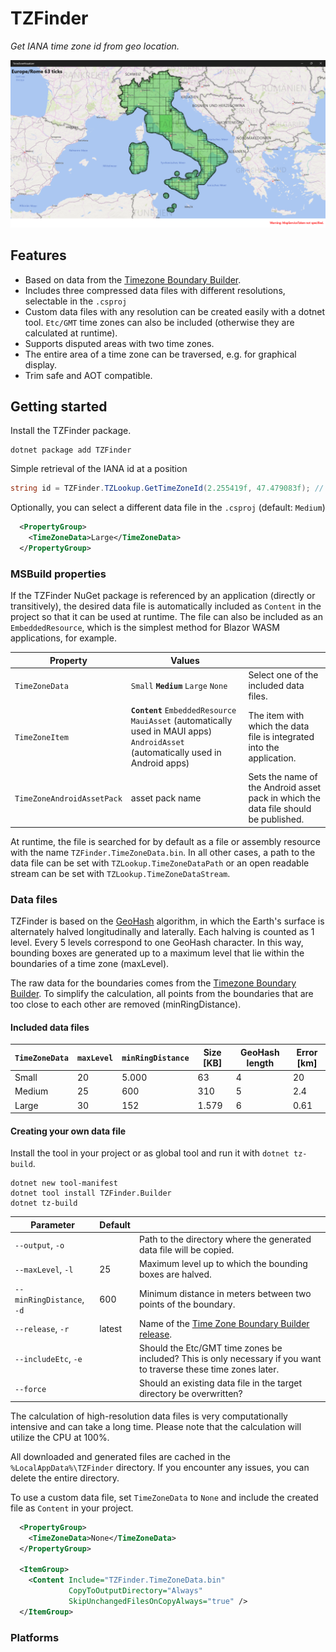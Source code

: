 # TZFinder

*Get IANA time zone id from geo location.*

<!--
[![NuGet package](https://img.shields.io/nuget/v/TZFinder.svg)](https://nuget.org/packages/TZFinder)
-->
![Italy](images/Italy.png)

## Features
+ Based on data from the [Timezone Boundary Builder](https://github.com/evansiroky/timezone-boundary-builder).
+ Includes three compressed data files with different resolutions, selectable in the `.csproj`
+ Custom data files with any resolution can be created easily with a dotnet tool. `Etc/GMT` time zones can also be included (otherwise they are calculated at runtime).
+ Supports disputed areas with two time zones.
+ The entire area of a time zone can be traversed, e.g. for graphical display.
+ Trim safe and AOT compatible.

## Getting started

Install the TZFinder package.
```batch
dotnet package add TZFinder
```

Simple retrieval of the IANA id at a position
```c#
string id = TZFinder.TZLookup.GetTimeZoneId(2.255419f, 47.479083f); // Europe/Paris
```

Optionally, you can select a different data file in the `.csproj` (default: `Medium`)
```xml
  <PropertyGroup>
    <TimeZoneData>Large</TimeZoneData>
  </PropertyGroup>
```

### MSBuild properties
If the TZFinder NuGet package is referenced by an application (directly or transitively), the desired data file is automatically included as `Content` in the project so that it can be used at runtime. The file can also be included as an `EmbeddedResource`, which is the simplest method for Blazor WASM applications, for example.

|Property|Values||
|---|---|---|
|`TimeZoneData`|`Small` **`Medium`** `Large` `None`|Select one of the included data files.|
|`TimeZoneItem`|**`Content`** `EmbeddedResource` `MauiAsset` (automatically used in MAUI apps) `AndroidAsset` (automatically used in Android apps)|The item with which the data file is integrated into the application.|
|`TimeZoneAndroidAssetPack`|asset pack name|Sets the name of the Android asset pack in which the data file should be published.|

At runtime, the file is searched for by default as a file or assembly resource with the name `TZFinder.TimeZoneData.bin`. In all other cases, a path to the data file can be set with `TZLookup.TimeZoneDataPath` or an open readable stream can be set with `TZLookup.TimeZoneDataStream`.
### Data files
TZFinder is based on the [GeoHash](https://en.wikipedia.org/wiki/Geohash) algorithm, in which the Earth's surface is alternately halved longitudinally and laterally. Each halving is counted as 1 level. Every 5 levels correspond to one GeoHash character.
In this way, bounding boxes are generated up to a maximum level that lie within the boundaries of a time zone (maxLevel).

The raw data for the boundaries comes from the [Timezone Boundary Builder](https://github.com/evansiroky/timezone-boundary-builder). To simplify the calculation, all points from the boundaries that are too close to each other are removed (minRingDistance).
#### Included data files
|`TimeZoneData`|`maxLevel`|`minRingDistance`|Size [KB]|GeoHash length|Error [km]|
|---|---|---|---|---|---|
|Small|20|5.000|63|4|20|
|Medium|25|600|310|5|2.4|
|Large|30|152|1.579|6|0.61|
#### Creating your own data file
Install the tool in your project or as global tool and run it with `dotnet tz-build`.
```batch
dotnet new tool-manifest
dotnet tool install TZFinder.Builder
dotnet tz-build 
```
|Parameter|Default||
|---|---|---|
|`--output`, `-o`||Path to the directory where the generated data file will be copied.|
|`--maxLevel`, `-l`|25|Maximum level up to which the bounding boxes are halved.|
|`--minRingDistance`, `-d`|600|Minimum distance in meters between two points of the boundary.|
|`--release`, `-r`|latest|Name of the [Time Zone Boundary Builder release](https://github.com/evansiroky/timezone-boundary-builder/releases).|
|`--includeEtc`, `-e`||Should the Etc/GMT time zones be included? This is only necessary if you want to traverse these time zones later.|
|`--force`||Should an existing data file in the target directory be overwritten?|

The calculation of high-resolution data files is very computationally intensive and can take a long time. Please note that the calculation will utilize the CPU at 100%.

All downloaded and generated files are cached in the `%LocalAppData%\TZFinder` directory. If you encounter any issues, you can delete the entire directory.

To use a custom data file, set `TimeZoneData` to `None` and include the created file as `Content` in your project.
```xml
  <PropertyGroup>
    <TimeZoneData>None</TimeZoneData>
  </PropertyGroup>

  <ItemGroup>
    <Content Include="TZFinder.TimeZoneData.bin" 
             CopyToOutputDirectory="Always" 
             SkipUnchangedFilesOnCopyAlways="true" />
  </ItemGroup>
```
### Platforms
